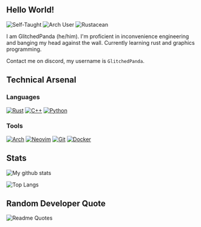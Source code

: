 ## Hello World!

![Self-Taught](https://img.shields.io/badge/Self--Taught_Programmer-5e81ac?logo=c%2B%2B&logoColor=white)
![Arch User](https://img.shields.io/badge/-I%20use%20arch%20btw-5e81ac?logo=arch-linux&logoColor=white)
![Rustacean](https://img.shields.io/badge/Rustacean--in--training-5e81ac?logo=rust&logoColor=white)

I am GlitchedPanda (he/him). I'm proficient in inconvenience engineering and banging my head against the wall. Currently learning rust and graphics programming.

Contact me on discord, my username is `GlitchedPanda`.

## Technical Arsenal

### Languages  
[![Rust](https://img.shields.io/badge/Rust-5e81ac?logo=rust&logoColor=white)](https://www.rust-lang.org/)
[![C++](https://img.shields.io/badge/C++-5e81ac?logo=c%2B%2B&logoColor=white)](https://isocpp.org/)
[![Python](https://img.shields.io/badge/Python-5e81ac?logo=python&logoColor=white)](https://www.python.org/)

### Tools  
[![Arch](https://img.shields.io/badge/Arch_Linux-5e81ac?logo=arch-linux&logoColor=white)](https://archlinux.org/)
[![Neovim](https://img.shields.io/badge/Neovim-5e81ac?logo=neovim&logoColor=white)](https://neovim.io/)
[![Git](https://img.shields.io/badge/Git-5e81ac?logo=git&logoColor=white)](https://git-scm.com/)
[![Docker](https://img.shields.io/badge/Docker-5e81ac?logo=docker&logoColor=white)](https://www.docker.com/)


## Stats
![My github stats](https://github-readme-stats.vercel.app/api?username=glitchedpanda&show_icons=true&theme=shadow_blue)

![Top Langs](https://github-readme-stats.vercel.app/api/top-langs/?username=glitchedpanda&hide_progress=false&theme=shadow_blue)

## Random Developer Quote
![Readme Quotes](https://quotes-github-readme.vercel.app/api?type=horizontal&theme=shadow_blue&border=true)
